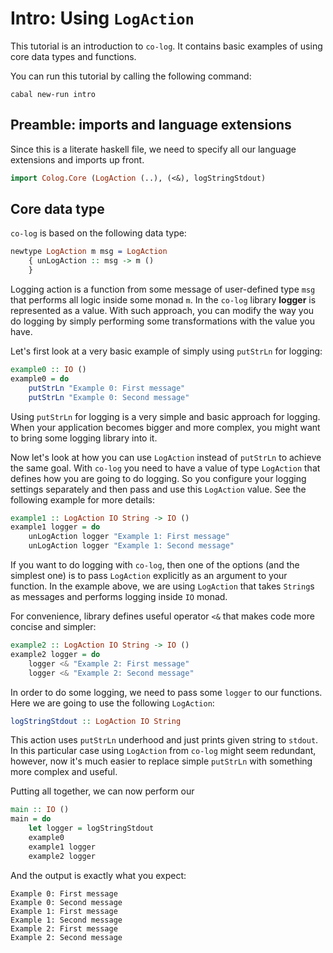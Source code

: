 # Intro: Using `LogAction`

This tutorial is an introduction to `co-log`. It contains basic examples of
using core data types and functions.

You can run this tutorial by calling the following command:

```shell
cabal new-run intro
```

## Preamble: imports and language extensions

Since this is a literate haskell file, we need to specify all our language
extensions and imports up front.

```haskell
import Colog.Core (LogAction (..), (<&), logStringStdout)
```

## Core data type

`co-log` is based on the following data type:

```idris
newtype LogAction m msg = LogAction
    { unLogAction :: msg -> m ()
    }
```

Logging action is a function from some message of user-defined type `msg` that
performs all logic inside some monad `m`. In the `co-log` library **logger** is represented as a
value. With such approach, you can modify the way you do logging by simply performing some
transformations with the value you have.

Let's first look at a very basic example of simply using `putStrLn` for logging:

```haskell
example0 :: IO ()
example0 = do
    putStrLn "Example 0: First message"
    putStrLn "Example 0: Second message"
```

Using `putStrLn` for logging is a very simple and basic approach for logging.
When your application becomes bigger and more complex, you might want to bring
some logging library into it.

Now let's look at how you can use `LogAction` instead of `putStrLn` to achieve the
same goal. With `co-log` you need to have a value of type `LogAction` that defines
how you are going to do logging. So you configure your logging settings separately and
then pass and use this `LogAction` value. See the following example for more
details:

```haskell
example1 :: LogAction IO String -> IO ()
example1 logger = do
    unLogAction logger "Example 1: First message"
    unLogAction logger "Example 1: Second message"
```

If you want to do logging with `co-log`, then one of the options (and the simplest one)
is to pass `LogAction` explicitly as an argument to your
function. In the example above, we are using `LogAction` that takes `String`s as messages
and performs logging inside `IO` monad.

For convenience, library defines useful operator `<&` that makes code more
concise and simpler:

```haskell
example2 :: LogAction IO String -> IO ()
example2 logger = do
    logger <& "Example 2: First message"
    logger <& "Example 2: Second message"
```

In order to do some logging, we need to pass some `logger` to our functions.
Here we are going to use the following `LogAction`:

```idris
logStringStdout :: LogAction IO String
```

This action uses `putStrLn` underhood and just prints given string to `stdout`.
In this particular case using `LogAction` from `co-log` might seem redundant,
however, now it's much easier to replace simple `putStrLn` with something more
complex and useful.

Putting all together, we can now perform our

```haskell
main :: IO ()
main = do
    let logger = logStringStdout
    example0
    example1 logger
    example2 logger
```

And the output is exactly what you expect:

```
Example 0: First message
Example 0: Second message
Example 1: First message
Example 1: Second message
Example 2: First message
Example 2: Second message
```

